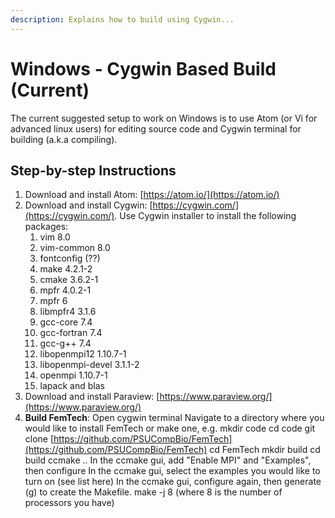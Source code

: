 ```yaml
---
description: Explains how to build using Cygwin...
---
```


# Windows - Cygwin Based Build \(Current\)

The current suggested setup to work on Windows is to use Atom \(or Vi for advanced linux users\) for editing source code and Cygwin terminal for building \(a.k.a compiling\). 

## Step-by-step Instructions

1. Download and install Atom: [https://atom.io/](https://atom.io/)
2. Download and install Cygwin: [https://cygwin.com/](https://cygwin.com/). Use Cygwin installer to install the following packages:
   1. vim 8.0
   2. vim-common 8.0
   3. fontconfig \(??\)
   4. make 4.2.1-2
   5. cmake 3.6.2-1
   6. mpfr 4.0.2-1
   7. mpfr 6
   8. libmpfr4 3.1.6
   9. gcc-core 7.4
   10. gcc-fortran 7.4
   11. gcc-g++ 7.4
   12. libopenmpi12 1.10.7-1        
   13. libopenmpi-devel 3.1.1-2  
   14. openmpi 1.10.7-1  
   15. lapack and blas 
3. Download and install Paraview: [https://www.paraview.org/](https://www.paraview.org/)
4. **Build FemTech**:  Open cygwin terminal Navigate to a directory where you would like to install FemTech or make one, e.g.  mkdir code cd code git clone [https://github.com/PSUCompBio/FemTech](https://github.com/PSUCompBio/FemTech) cd FemTech mkdir build cd build ccmake .. In the ccmake gui, add "Enable MPI" and "Examples", then configure In the ccmake gui, select the examples you would like to turn on \(see list here\) In the ccmake gui, configure again, then generate \(g\) to create the Makefile. make -j 8 \(where 8 is the number of processors you have\)



